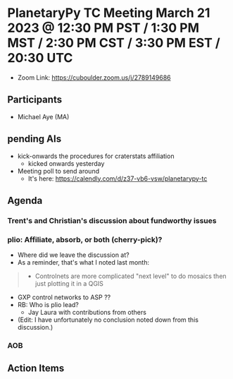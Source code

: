 # PlanetaryPy TC Meeting March 21 2023 @ 12:30 PM PST / 1:30 PM MST / 2:30 PM CST / 3:30 PM EST / 20:30 UTC

* Zoom Link: <https://cuboulder.zoom.us/j/2789149686>

## Participants

* Michael Aye (MA)
  
## pending AIs

* kick-onwards the procedures for craterstats affiliation
  * kicked onwards yesterday
* Meeting poll to send around
  * It's here: https://calendly.com/d/z37-vb6-vsw/planetarypy-tc
  

## Agenda

### Trent's and Christian's discussion about fundworthy issues

### plio: Affiliate, absorb, or both (cherry-pick)?

* Where did we leave the discussion at?
* As a reminder, that's what I noted last month:

> * Controlnets are more complicated "next level" to do mosaics then just plotting it in a QGIS
* GXP control networks to ASP ??
* RB: Who is plio lead?
  * Jay Laura with contributions from others
* (Edit: I have unfortunately no conclusion noted down from this discussion.)

### AOB

## Action Items
